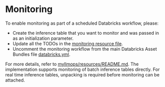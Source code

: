 # Monitoring

To enable monitoring as part of a scheduled Databricks workflow, please:
- Create the inference table that you want to monitor and was passed in as an initialization parameter.
- Update all the TODOs in the [monitoring resource file](../resources/monitoring-resource.yml).
- Uncomment the monitoring workflow from the main Databricks Asset Bundles file [databricks.yml](../databricks.yml).

For more details, refer to [myllmops/resources/README.md](../resources/README.md). 
The implementation supports monitoring of batch inference tables directly.
For real time inference tables, unpacking is required before monitoring can be attached.
